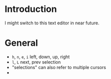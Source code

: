 # Introduction
I might switch to this text editor in near future. 


# General
- `h`, `n`, `e`, `i` left, down, up, right
- `l`, `L` next, prev selection
- "selections" can also refer to multiple cursors
- 
